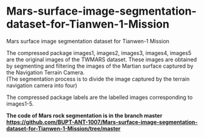 # Mars-surface-image-segmentation-dataset-for-Tianwen-1-Mission
Mars surface image segmentation dataset for Tianwen-1 Mission  
  
The compressed package images1, images2, images3, images4, images5 are the original images of the TWMARS dataset. These images are obtained by segmenting and filtering the images of the Martian surface captured by the Navigation Terrain Camera.  
(The segmentation process is to divide the image captured by the terrain navigation camera into four)  
  
The compressed package labels are the labelled images corresponding to images1-5.  
  
**The code of Mars rock segmentation is in the branch master https://github.com/BUPT-ANT-1007/Mars-surface-image-segmentation-dataset-for-Tianwen-1-Mission/tree/master**
